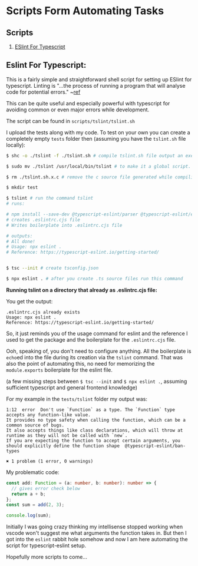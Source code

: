 # Scripts Form Automating Tasks

## Scripts

1. [ESlint For Typescript](#eslint-for-typescript)

## Eslint For Typescript:

This is a fairly simple and straightforward shell script for setting up ESlint for typescript. Linting is "...the process of running a program that will analyse code for potential errors." ~[ref](https://stackoverflow.com/a/8503586/18999644)

This can be quite useful and especially powerful with typescript for avoiding common or even major errors while development.

The script can be found in `scripts/tslint/tslint.sh`

I upload the tests along with my code. To test on your own you can create a completely empty `tests` folder then (assuming you have the `tslint.sh` file locally):

```bash
$ shc -o ./tslint -f ./tslint.sh # compile tslint.sh file output an executable at ./ called tslint

$ sudo mv ./tslint /usr/local/bin/tslint # to make it a global script. If something goes wrong you may have to use chmod u+x but I did not need it

$ rm ./tslint.sh.x.c # remove the c source file generated while compiling

$ mkdir test

$ tslint # run the command tslint
# runs:

# npm install --save-dev @typescript-eslint/parser @typescript-eslint/eslint-plugin eslint typescript
# creates .eslintrc.cjs file
# Writes boilerplate into .eslintrc.cjs file

# outputs:
# All done!
# Usage: npx eslint .
# Reference: https://typescript-eslint.io/getting-started/


$ tsc --init # create tsconfig.json

$ npx eslint . # after you create .ts source files run this command
```

**Running tslint on a directory that already as .eslintrc.cjs file:**

You get the output:

```
.eslintrc.cjs already exists
Usage: npx eslint .
Reference: https://typescript-eslint.io/getting-started/
```

So, it just reminds you of the usage command for eslint and the reference I used to get the package and the boilerplate for the `.eslintrc.cjs` file.

Ooh, speaking of, you don't need to configure anything. All the boilerplate is `echo`ed into the file during its creation via the `tslint` command. That was also the point of automating this, no need for memorizing the `module.exports` boilerplate for the eslint file.

(a few missing steps between `$ tsc --init` and `$ npx eslint .`, assuming sufficient typescript and general frontend knowledge)

For my example in the `tests/tslint` folder my output was:

```
1:12  error  Don't use `Function` as a type. The `Function` type accepts any function-like value.
It provides no type safety when calling the function, which can be a common source of bugs.
It also accepts things like class declarations, which will throw at runtime as they will not be called with `new`.
If you are expecting the function to accept certain arguments, you should explicitly define the function shape  @typescript-eslint/ban-types

✖ 1 problem (1 error, 0 warnings)
```

My problematic code:

```ts
const add: Function = (a: number, b: number): number => {
  // gives error check below
  return a + b;
};
const sum = add(2, 3);

console.log(sum);
```

Initially I was going crazy thinking my intellisense stopped working when vscode won't suggest me what arguments the function takes in. But then I got into the `eslint` rabbit hole somehow and now I am here automating the script for typescript-eslint setup.

Hopefully more scripts to come...
